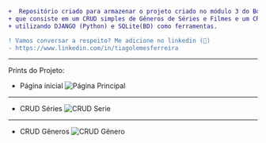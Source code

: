 ```diff
+  Repositório criado para armazenar o projeto criado no módulo 3 do Bootcamp de Python do IGTI,
+ que consiste em um CRUD simples de Gêneros de Séries e Filmes e um CRUD de Séries e Filmes,
+ utilizando DJANGO (Python) e SQLite(BD) como ferramentas.

! Vamos conversar a respeito? Me adicione no linkedin (👊)
- https://www.linkedin.com/in/tiagolemesferreira
```

----------------------------

Prints do Projeto:

* Página inicial
![Página Principal](https://s1.imghub.io/fitQE.png)
----------------------------

* CRUD Séries
![CRUD Serie](https://s1.imghub.io/fiKCd.png)
----------------------------

* CRUD Gêneros
![CRUD Gênero](https://s1.imghub.io/fi1s5.png)
